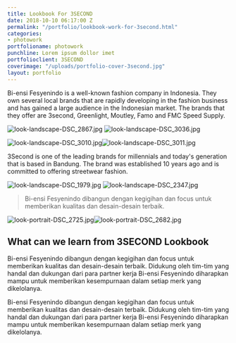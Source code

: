 ```yaml
---
title: Lookbook For 3SECOND
date: 2018-10-10 06:17:00 Z
permalink: "/portfolio/lookbook-work-for-3second.html"
categories:
- photowork
portfolioname: photowork
punchline: Lorem ipsum dollor imet
portfolioclient: 3SECOND
coverimage: "/uploads/portfolio-cover-3second.jpg"
layout: portfolio
---
```


Bi-ensi Fesyenindo is a well-known fashion company in Indonesia. They own several local brands that are rapidly developing in the fashion business and has gained a large audience in the Indonesian market. The brands that they offer are 3second, Greenlight, Moutley, Famo and FMC Speed Supply.

![look-landscape-DSC_2867.jpg](/uploads/look-landscape-DSC_2867.jpg)
![look-landscape-DSC_3036.jpg](/uploads/look-landscape-DSC_3036.jpg)

![look-landscape-DSC_3010.jpg](/uploads/look-portrait-DSC_3010.jpg)![look-landscape-DSC_3011.jpg](/uploads/look-portrait-DSC_3011.jpg)

3Second is one of the leading brands for millennials and today's generation that is based in Bandung. The brand was established 10 years ago and is committed to offering streetwear fashion.

![look-landscape-DSC_1979.jpg](/uploads/look-landscape-DSC_1979.jpg)
![look-landscape-DSC_2347.jpg](/uploads/look-landscape-DSC_2347.jpg)

> Bi-ensi Fesyenindo dibangun dengan kegigihan dan focus untuk memberikan kualitas dan desain-desain terbaik.

![look-portrait-DSC_2725.jpg](/uploads/look-portrait-DSC_2725.jpg)![look-portrait-DSC_2682.jpg](/uploads/look-portrait-DSC_2682.jpg)

## What can we learn from 3SECOND Lookbook

Bi-ensi Fesyenindo dibangun dengan kegigihan dan focus untuk memberikan kualitas dan desain-desain terbaik. Didukung oleh tim-tim yang handal dan dukungan dari para partner kerja Bi-ensi Fesyenindo diharapkan mampu untuk memberikan kesempurnaan dalam setiap merk yang dikelolanya.

Bi-ensi Fesyenindo dibangun dengan kegigihan dan focus untuk memberikan kualitas dan desain-desain terbaik. Didukung oleh tim-tim yang handal dan dukungan dari para partner kerja Bi-ensi Fesyenindo diharapkan mampu untuk memberikan kesempurnaan dalam setiap merk yang dikelolanya.